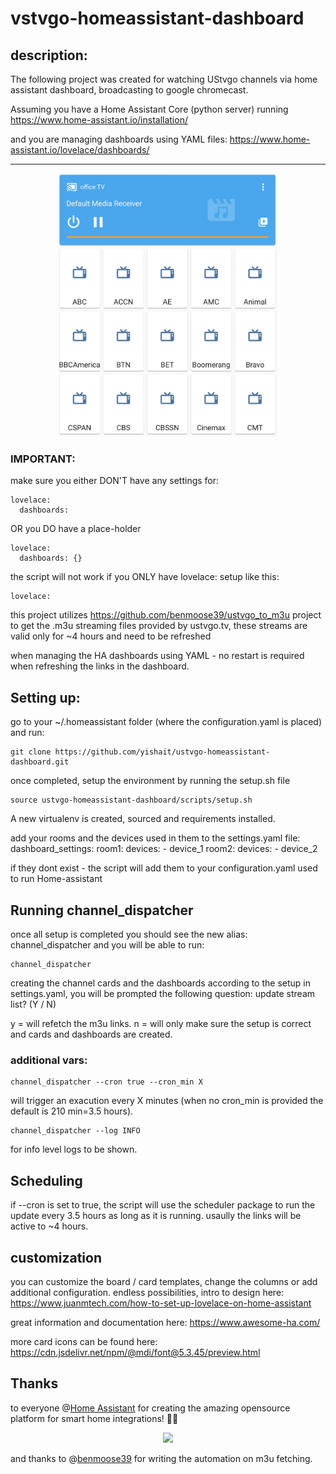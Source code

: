 # vstvgo-homeassistant-dashboard

## description:
The following project was created for watching UStvgo channels via home assistant dashboard, broadcasting to google chromecast. 

Assuming you have a Home Assistant Core (python server) running 
https://www.home-assistant.io/installation/

and you are managing dashboards using YAML files:
https://www.home-assistant.io/lovelace/dashboards/

------------
<p align="center">
  <img width="350" src="https://raw.githubusercontent.com/yishait/ustvgo-homeassistant-dashboard/main/images/demo-light.jpeg">
</p>

### IMPORTANT:
make sure you either DON'T have any settings for:
```
lovelace:
  dashboards:
```

OR you DO have a place-holder
```
lovelace:
  dashboards: {}
```
the script will not work if you ONLY have lovelace: setup like this:
```
lovelace:
```

this project utilizes https://github.com/benmoose39/ustvgo_to_m3u project to get the .m3u streaming files provided by ustvgo.tv, these streams are valid only for ~4 hours and need to be refreshed

when managing the HA dashboards using YAML - no restart is required when refreshing the links in the dashboard.

## Setting up:
go to your ~/.homeassistant folder (where the configuration.yaml is placed)
and run:

```
git clone https://github.com/yishait/ustvgo-homeassistant-dashboard.git
```

once completed, setup the environment by running the setup.sh file
```
source ustvgo-homeassistant-dashboard/scripts/setup.sh
```
A new virtualenv is created, sourced and requirements installed.

add your rooms and the devices used in them to the settings.yaml file:
dashboard_settings:
  room1: 
    devices: 
      - device_1
  room2: 
    devices:
      - device_2

if they dont exist - the script will add them to your configuration.yaml used to run Home-assistant 

## Running channel_dispatcher
once all setup is completed you should see the new alias: channel_dispatcher
and you will be able to run:
```
channel_dispatcher 
```
creating the channel cards and the dashboards according to the setup in settings.yaml, 
you will be prompted the following question:
update stream list? (Y / N)

y = will refetch the m3u links.
n = will only make sure the setup is correct and cards and dashboards are created.

### additional vars:

```
channel_dispatcher --cron true --cron_min X
```
will trigger an exacution every X minutes (when no cron_min is provided the default is 210 min=3.5 hours).

```
channel_dispatcher --log INFO
```
for info level logs to be shown.

## Scheduling
if --cron is set to true,
 the script will use the scheduler package to run the update every 3.5 hours as long as it is running.
 usaully the links will be active to ~4 hours.

## customization

you can customize the board / card templates, change the columns or add additional configuration.
endless possibilities, intro to design here: https://www.juanmtech.com/how-to-set-up-lovelace-on-home-assistant

great information and documentation here: https://www.awesome-ha.com/

more card icons can be found here:
https://cdn.jsdelivr.net/npm/@mdi/font@5.3.45/preview.html


## Thanks

to everyone @[Home Assistant](https://www.home-assistant.io/ "Home Assistant")
 for creating the amazing opensource platform for smart home integrations! 🙏🏼 <p align="center">
  <img width="150" src="https://upload.wikimedia.org/wikipedia/commons/thumb/6/6e/Home_Assistant_Logo.svg/1200px-Home_Assistant_Logo.svg.png" link="https://www.home-assistant.io/">
</p>

and thanks to @[benmoose39](https://github.com/benmoose39 "benmoose39") for writing the automation on m3u fetching.
